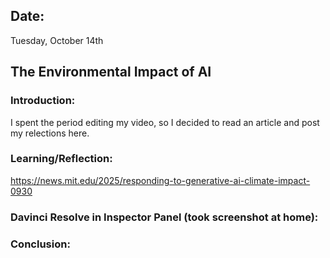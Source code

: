 ## Date:
Tuesday, October 14th

## The Environmental Impact of AI

### Introduction:
I spent the period editing my video, so I decided to read an article and post my relections here. 

### Learning/Reflection:


https://news.mit.edu/2025/responding-to-generative-ai-climate-impact-0930


### Davinci Resolve in Inspector Panel (took screenshot at home):

### Conclusion:
